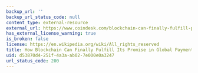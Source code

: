 ```yaml
---
backup_url: ''
backup_url_status_code: null
content_type: external-resource
external_url: https://www.coindesk.com/blockchain-can-finally-fulfill-promise-global-payments
has_external_license_warning: true
is_broken: false
license: https://en.wikipedia.org/wiki/All_rights_reserved
title: How Blockchain Can Finally Fulfill Its Promise in Global Payments
uid: d53870d4-251f-4a3a-ab02-7e000e0a3247
url_status_code: 200
---
```

